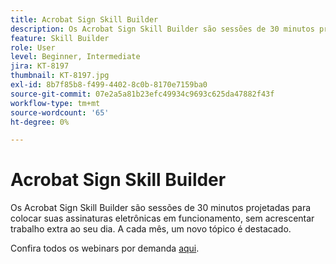 ```yaml
---
title: Acrobat Sign Skill Builder
description: Os Acrobat Sign Skill Builder são sessões de 30 minutos projetadas para colocar suas assinaturas eletrônicas em funcionamento, sem acrescentar trabalho extra
feature: Skill Builder
role: User
level: Beginner, Intermediate
jira: KT-8197
thumbnail: KT-8197.jpg
exl-id: 8b7f85b8-f499-4402-8c0b-8170e7159ba0
source-git-commit: 07e2a5a81b23efc49934c9693c625da47882f43f
workflow-type: tm+mt
source-wordcount: '65'
ht-degree: 0%

---
```


# Acrobat Sign Skill Builder

Os Acrobat Sign Skill Builder são sessões de 30 minutos projetadas para colocar suas assinaturas eletrônicas em funcionamento, sem acrescentar trabalho extra ao seu dia. A cada mês, um novo tópico é destacado.

Confira todos os webinars por demanda [aqui](https://experienceleague.adobe.com/pt-br/docs/events/acrobat-sign-webinars/overview).
